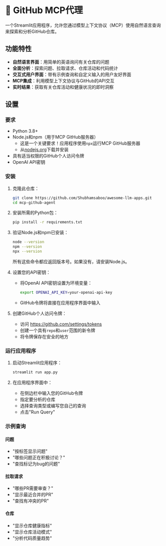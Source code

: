 # 🐙 GitHub MCP代理

一个Streamlit应用程序，允许您通过模型上下文协议（MCP）使用自然语言查询来探索和分析GitHub仓库。

## 功能特性

- **自然语言界面**：用简单的英语询问有关仓库的问题
- **全面分析**：探索问题、拉取请求、仓库活动和代码统计
- **交互式用户界面**：带有示例查询和自定义输入的用户友好界面
- **MCP集成**：利用模型上下文协议与GitHub的API交互
- **实时结果**：获取有关仓库活动和健康状况的即时洞察

## 设置

### 要求

- Python 3.8+
- Node.js和npm（用于MCP GitHub服务器）
  - 这是一个关键要求！应用程序使用`npx`运行MCP GitHub服务器
  - 从[nodejs.org](https://nodejs.org/)下载并安装
- 具有适当权限的GitHub个人访问令牌
- OpenAI API密钥

### 安装

1. 克隆此仓库：
   ```bash
   git clone https://github.com/Shubhamsaboo/awesome-llm-apps.git
   cd mcp-github-agent
   ```

2. 安装所需的Python包：
   ```bash
   pip install -r requirements.txt
   ```

3. 验证Node.js和npm已安装：
   ```bash
   node --version
   npm --version
   npx --version
   ```
   所有这些命令都应返回版本号。如果没有，请安装Node.js。

4. 设置您的API密钥：
   - 将OpenAI API密钥设置为环境变量：
     ```bash
     export OPENAI_API_KEY=your-openai-api-key
     ```
   - GitHub令牌将直接在应用程序界面中输入

5. 创建GitHub个人访问令牌：
   - 访问 https://github.com/settings/tokens
   - 创建一个具有`repo`和`user`范围的新令牌
   - 将令牌保存在安全的地方

### 运行应用程序

1. 启动Streamlit应用程序：
   ```bash
   streamlit run app.py
   ```

2. 在应用程序界面中：
   - 在侧边栏中输入您的GitHub令牌
   - 指定要分析的仓库
   - 选择查询类型或编写您自己的查询
   - 点击"Run Query"

### 示例查询

#### 问题
- "按标签显示问题"
- "哪些问题正在积极讨论？"
- "查找标记为bug的问题"

#### 拉取请求
- "哪些PR需要审查？"
- "显示最近合并的PR"
- "查找有冲突的PR"

#### 仓库
- "显示仓库健康指标"
- "显示仓库活动模式"
- "分析代码质量趋势"